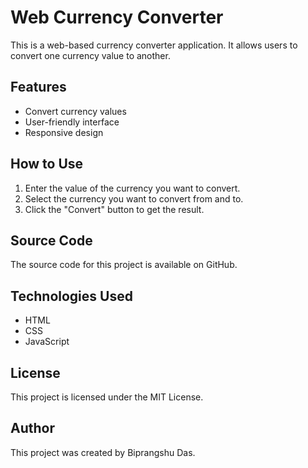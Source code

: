 # Web Currency Converter

This is a web-based currency converter application. It allows users to convert one currency value to another.

## Features

- Convert currency values
- User-friendly interface
- Responsive design

## How to Use

1. Enter the value of the currency you want to convert.
2. Select the currency you want to convert from and to.
3. Click the "Convert" button to get the result.

## Source Code

The source code for this project is available on GitHub. 

## Technologies Used

- HTML
- CSS
- JavaScript

## License

This project is licensed under the MIT License.

## Author

This project was created by Biprangshu Das.
